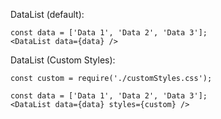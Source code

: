 DataList (default):
`````
const data = ['Data 1', 'Data 2', 'Data 3'];
<DataList data={data} />
`````

DataList (Custom Styles):
`````
const custom = require('./customStyles.css');

const data = ['Data 1', 'Data 2', 'Data 3'];
<DataList data={data} styles={custom} />
`````